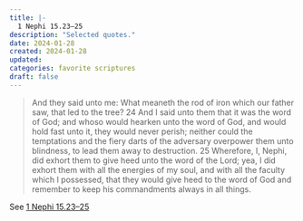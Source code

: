 ```yaml
---
title: |-
  1 Nephi 15.23–25
description: "Selected quotes."
date: 2024-01-28
created: 2024-01-28
updated: 
categories: favorite scriptures
draft: false
---
```


> And they said unto me: What meaneth the rod of iron which our father saw, that led to the tree?  24 And I said unto them that it was the word of God; and whoso would hearken unto the word of God, and would hold fast unto it, they would never perish; neither could the temptations and the fiery darts of the adversary overpower them unto blindness, to lead them away to destruction.  25 Wherefore, I, Nephi, did exhort them to give heed unto the word of the Lord; yea, I did exhort them with all the energies of my soul, and with all the faculty which I possessed, that they would give heed to the word of God and remember to keep his commandments always in all things.

See [1 Nephi 15.23–25](https://www.churchofjesuschrist.org/study/scriptures/bofm/1-ne/15?id=p23-p25&lang=eng#p23)